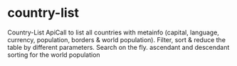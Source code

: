 # country-list
Country-List
ApiCall to list all countries with metainfo (capital, language, currency, population, borders & world population). 
Filter, sort & reduce the table by different parameters.
Search on the fly.
ascendant and descendant sorting for the world population
